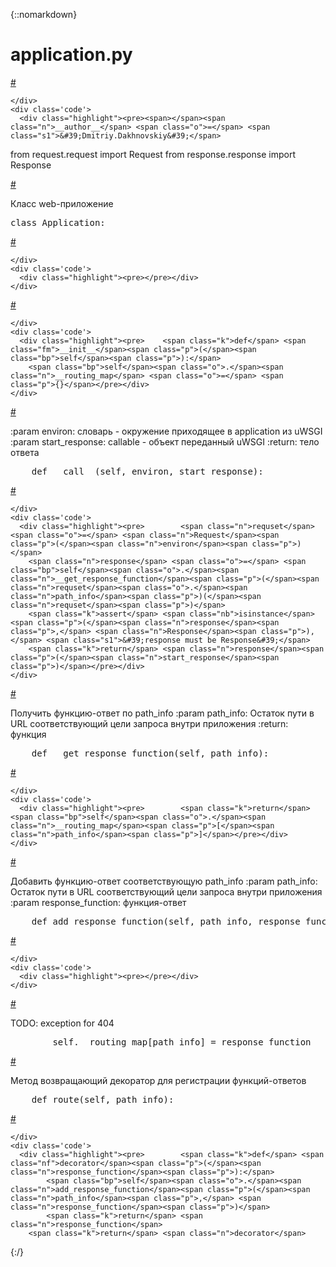 {::nomarkdown}
<!-- HTML CODE-->

<!DOCTYPE html>
<html>
<head>
  <meta http-equiv="content-type" content="text/html;charset=utf-8">
  <title>application.py</title>
  <link rel="stylesheet" href="pycco.css">
</head>
<body>
<div id='container'>
  <div id="background"></div>
  <div class='section'>
    <div class='docs'><h1>application.py</h1></div>
  </div>
  <div class='clearall'>
  <div class='section' id='section-0'>
    <div class='docs'>
      <div class='octowrap'>
        <a class='octothorpe' href='#section-0'>#</a>
      </div>
      
    </div>
    <div class='code'>
      <div class="highlight"><pre><span></span><span class="n">__author__</span> <span class="o">=</span> <span class="s1">&#39;Dmitriy.Dakhnovskiy&#39;</span>

<span class="kn">from</span> <span class="nn">request.request</span> <span class="kn">import</span> <span class="n">Request</span>
<span class="kn">from</span> <span class="nn">response.response</span> <span class="kn">import</span> <span class="n">Response</span></pre></div>
    </div>
  </div>
  <div class='clearall'></div>
  <div class='section' id='section-1'>
    <div class='docs'>
      <div class='octowrap'>
        <a class='octothorpe' href='#section-1'>#</a>
      </div>
      <p>Класс web-приложение</p>
    </div>
    <div class='code'>
      <div class="highlight"><pre><span class="k">class</span> <span class="nc">Application</span><span class="p">:</span></pre></div>
    </div>
  </div>
  <div class='clearall'></div>
  <div class='section' id='section-2'>
    <div class='docs'>
      <div class='octowrap'>
        <a class='octothorpe' href='#section-2'>#</a>
      </div>
      
    </div>
    <div class='code'>
      <div class="highlight"><pre></pre></div>
    </div>
  </div>
  <div class='clearall'></div>
  <div class='section' id='section-3'>
    <div class='docs'>
      <div class='octowrap'>
        <a class='octothorpe' href='#section-3'>#</a>
      </div>
      
    </div>
    <div class='code'>
      <div class="highlight"><pre>    <span class="k">def</span> <span class="fm">__init__</span><span class="p">(</span><span class="bp">self</span><span class="p">):</span>
        <span class="bp">self</span><span class="o">.</span><span class="n">__routing_map</span> <span class="o">=</span> <span class="p">{}</span></pre></div>
    </div>
  </div>
  <div class='clearall'></div>
  <div class='section' id='section-4'>
    <div class='docs'>
      <div class='octowrap'>
        <a class='octothorpe' href='#section-4'>#</a>
      </div>
      <p>:param environ: словарь - окружение приходящее в application из uWSGI
:param start_response: callable - объект переданный uWSGI
:return: тело ответа</p>
    </div>
    <div class='code'>
      <div class="highlight"><pre>    <span class="k">def</span> <span class="fm">__call__</span><span class="p">(</span><span class="bp">self</span><span class="p">,</span> <span class="n">environ</span><span class="p">,</span> <span class="n">start_response</span><span class="p">):</span></pre></div>
    </div>
  </div>
  <div class='clearall'></div>
  <div class='section' id='section-5'>
    <div class='docs'>
      <div class='octowrap'>
        <a class='octothorpe' href='#section-5'>#</a>
      </div>
      
    </div>
    <div class='code'>
      <div class="highlight"><pre>        <span class="n">requset</span> <span class="o">=</span> <span class="n">Request</span><span class="p">(</span><span class="n">environ</span><span class="p">)</span>
        <span class="n">response</span> <span class="o">=</span> <span class="bp">self</span><span class="o">.</span><span class="n">__get_response_function</span><span class="p">(</span><span class="n">requset</span><span class="o">.</span><span class="n">path_info</span><span class="p">)(</span><span class="n">requset</span><span class="p">)</span>
        <span class="k">assert</span> <span class="nb">isinstance</span><span class="p">(</span><span class="n">response</span><span class="p">,</span> <span class="n">Response</span><span class="p">),</span> <span class="s1">&#39;response must be Response&#39;</span>
        <span class="k">return</span> <span class="n">response</span><span class="p">(</span><span class="n">start_response</span><span class="p">)</span></pre></div>
    </div>
  </div>
  <div class='clearall'></div>
  <div class='section' id='section-6'>
    <div class='docs'>
      <div class='octowrap'>
        <a class='octothorpe' href='#section-6'>#</a>
      </div>
      <p>Получить функцию-ответ по path_info
:param path_info: Остаток пути в URL соответствующий цели запроса внутри приложения
:return: функция</p>
    </div>
    <div class='code'>
      <div class="highlight"><pre>    <span class="k">def</span> <span class="nf">__get_response_function</span><span class="p">(</span><span class="bp">self</span><span class="p">,</span> <span class="n">path_info</span><span class="p">):</span></pre></div>
    </div>
  </div>
  <div class='clearall'></div>
  <div class='section' id='section-7'>
    <div class='docs'>
      <div class='octowrap'>
        <a class='octothorpe' href='#section-7'>#</a>
      </div>
      
    </div>
    <div class='code'>
      <div class="highlight"><pre>        <span class="k">return</span> <span class="bp">self</span><span class="o">.</span><span class="n">__routing_map</span><span class="p">[</span><span class="n">path_info</span><span class="p">]</span></pre></div>
    </div>
  </div>
  <div class='clearall'></div>
  <div class='section' id='section-8'>
    <div class='docs'>
      <div class='octowrap'>
        <a class='octothorpe' href='#section-8'>#</a>
      </div>
      <p>Добавить функцию-ответ соответствующую path_info
:param path_info: Остаток пути в URL соответствующий цели запроса внутри приложения
:param response_function: функция-ответ</p>
    </div>
    <div class='code'>
      <div class="highlight"><pre>    <span class="k">def</span> <span class="nf">add_response_function</span><span class="p">(</span><span class="bp">self</span><span class="p">,</span> <span class="n">path_info</span><span class="p">,</span> <span class="n">response_function</span><span class="p">):</span></pre></div>
    </div>
  </div>
  <div class='clearall'></div>
  <div class='section' id='section-9'>
    <div class='docs'>
      <div class='octowrap'>
        <a class='octothorpe' href='#section-9'>#</a>
      </div>
      
    </div>
    <div class='code'>
      <div class="highlight"><pre></pre></div>
    </div>
  </div>
  <div class='clearall'></div>
  <div class='section' id='section-10'>
    <div class='docs'>
      <div class='octowrap'>
        <a class='octothorpe' href='#section-10'>#</a>
      </div>
      <p>TODO: exception for 404</p>
    </div>
    <div class='code'>
      <div class="highlight"><pre>        <span class="bp">self</span><span class="o">.</span><span class="n">__routing_map</span><span class="p">[</span><span class="n">path_info</span><span class="p">]</span> <span class="o">=</span> <span class="n">response_function</span></pre></div>
    </div>
  </div>
  <div class='clearall'></div>
  <div class='section' id='section-11'>
    <div class='docs'>
      <div class='octowrap'>
        <a class='octothorpe' href='#section-11'>#</a>
      </div>
      <p>Метод возвращающий декоратор для регистрации функций-ответов</p>
    </div>
    <div class='code'>
      <div class="highlight"><pre>    <span class="k">def</span> <span class="nf">route</span><span class="p">(</span><span class="bp">self</span><span class="p">,</span> <span class="n">path_info</span><span class="p">):</span></pre></div>
    </div>
  </div>
  <div class='clearall'></div>
  <div class='section' id='section-12'>
    <div class='docs'>
      <div class='octowrap'>
        <a class='octothorpe' href='#section-12'>#</a>
      </div>
      
    </div>
    <div class='code'>
      <div class="highlight"><pre>        <span class="k">def</span> <span class="nf">decorator</span><span class="p">(</span><span class="n">response_function</span><span class="p">):</span>
            <span class="bp">self</span><span class="o">.</span><span class="n">add_response_function</span><span class="p">(</span><span class="n">path_info</span><span class="p">,</span> <span class="n">response_function</span><span class="p">)</span>
            <span class="k">return</span> <span class="n">response_function</span>
        <span class="k">return</span> <span class="n">decorator</span>

</pre></div>
    </div>
  </div>
  <div class='clearall'></div>
</div>
</body>
{:/}